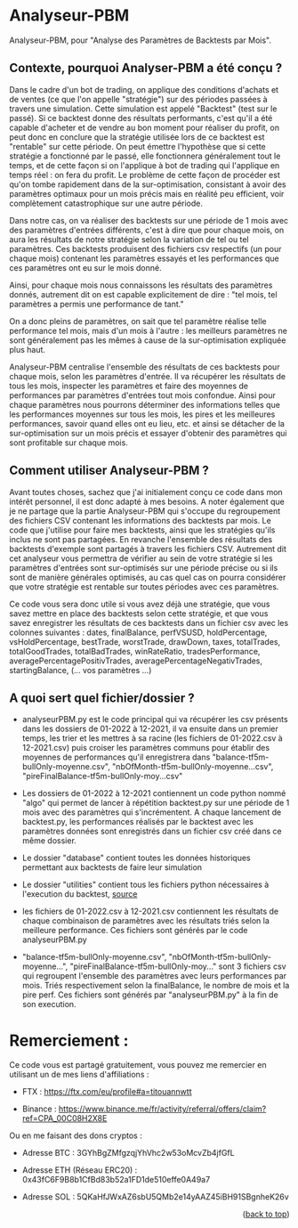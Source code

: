 # Analyseur-PBM
Analyseur-PBM, pour "Analyse des Paramètres de Backtests par Mois".

## Contexte, pourquoi Analyser-PBM a été conçu ?

Dans le cadre d'un bot de trading, on applique des conditions d'achats et de ventes (ce que l'on appelle "stratégie") sur des périodes passées à travers une simulation. Cette simulation est appelé "Backtest" (test sur le passé).
Si ce backtest donne des résultats performants, c'est qu'il a été capable d'acheter et de vendre au bon moment pour réaliser du profit, on peut donc en conclure que la stratégie utilisée lors de ce backtest est "rentable" sur cette période.
On peut émettre l'hypothèse que si cette stratégie a fonctionné par le passé, elle fonctionnera généralement tout le temps, et de cette façon si on l'applique à bot de trading qui l'applique en temps réel : on fera du profit.
Le problème de cette façon de procéder est qu'on tombe rapidement dans de la sur-optimisation, consistant à avoir des paramètres optimaux pour un mois précis mais en réalité peu efficient, voir complètement catastrophique sur une autre période.

Dans notre cas, on va réaliser des backtests sur une période de 1 mois avec des paramètres d'entrées différents, c'est à dire que pour chaque mois, on aura les résultats de notre stratégie selon la variation de tel ou tel paramètres.
Ces backtests produisent des fichiers csv respectifs (un pour chaque mois) contenant les paramètres essayés et les performances que ces paramètres ont eu sur le mois donné. 

Ainsi, pour chaque mois nous connaissons les résultats des paramètres donnés, autrement dit on est capable explicitement de dire : "tel mois, tel paramètres a permis une performance de tant."

On a donc pleins de paramètres, on sait que tel paramètre réalise telle performance tel mois, mais d'un mois à l'autre : les meilleurs paramètres ne sont généralement pas les mêmes à cause de la sur-optimisation expliquée plus haut.

Analyseur-PBM centralise l'ensemble des résultats de ces backtests pour chaque mois, selon les paramètres d'entrée. Il va récupérer les résultats de tous les mois, inspecter les paramètres et faire des moyennes de performances par paramètres d'entrées tout mois confondue.
Ainsi pour chaque paramètres nous pourrons déterminer des informations telles que les performances moyennes sur tous les mois, les pires et les meilleures performances, savoir quand elles ont eu lieu, etc. et ainsi se détacher de la sur-optimisation sur un mois précis et essayer d'obtenir des paramètres qui sont profitable sur chaque mois.

## Comment utiliser Analyseur-PBM ?

Avant toutes choses, sachez que j'ai initialement conçu ce code dans mon intérêt personnel, il est donc adapté à mes besoins.
A noter également que je ne partage que la partie Analyseur-PBM qui s'occupe du regroupement des fichiers CSV contenant les informations des backtests par mois.
Le code que j'utilise pour faire mes backtests, ainsi que les stratégies qu'ils inclus ne sont pas partagées.
En revanche l'ensemble des résultats des backtests d'exemple sont partagés à travers les fichiers CSV.
Autrement dit cet analyseur vous permettra de vérifier au sein de votre stratégie si les paramètres d'entrées sont sur-optimisés sur une période précise ou si ils sont de manière générales optimisés, au cas quel cas on pourra considérer que votre stratégie est rentable sur toutes périodes avec ces paramètres.

Ce code vous sera donc utile si vous avez déjà une stratégie, que vous savez mettre en place des backtests selon cette stratégie, et que vous savez enregistrer les résultats de ces backtests dans un fichier csv avec les colonnes suivantes : 
dates, finalBalance, perfVSUSD, holdPercentage, vsHoldPercentage, bestTrade, worstTrade, drawDown, taxes, totalTrades, totalGoodTrades, totalBadTrades, winRateRatio, tradesPerformance, averagePercentagePositivTrades, averagePercentageNegativTrades, startingBalance, (... vos paramètres ...)

## A quoi sert quel fichier/dossier ?

- analyseurPBM.py est le code principal qui va récupérer les csv présents dans les dossiers de 01-2022 à 12-2021, il va ensuite dans un premier temps, les trier et les mettres à sa racine (les fichiers de 01-2022.csv à 12-2021.csv) puis croiser les paramètres communs pour établir des moyennes de performances qu'il enregistrera dans "balance-tf5m-bullOnly-moyenne.csv", "nbOfMonth-tf5m-bullOnly-moyenne...csv", "pireFinalBalance-tf5m-bullOnly-moy...csv" 

- Les dossiers de 01-2022 à 12-2021 contiennent un code python nommé "algo" qui permet de lancer à répétition backtest.py sur une période de 1 mois avec des paramètres qui s'incrémentent. A chaque lancement de backtest.py, les performances réalisés par le backtest avec les paramètres données sont enregistrés dans un fichier csv créé dans ce même dossier.

- Le dossier "database" contient toutes les données historiques permettant aux backtests de faire leur simulation

- Le dossier "utilities" contient tous les fichiers python nécessaires à l'execution du backtest, [source](https://github.com/CryptoRobotFr/cBot-Project/tree/main/utilities)

- les fichiers de 01-2022.csv à 12-2021.csv contiennent les résultats de chaque combinaison de paramètres avec les résultats triés selon la meilleure performance. Ces fichiers sont générés par le code analyseurPBM.py

- "balance-tf5m-bullOnly-moyenne.csv", "nbOfMonth-tf5m-bullOnly-moyenne...", "pireFinalBalance-tf5m-bullOnly-moy..." sont 3 fichiers csv qui regroupent l'ensemble des paramètres avec leurs performances par mois. Triés respectivement selon la finalBalance, le nombre de mois et la pire perf. Ces fichiers sont générés par "analyseurPBM.py" à la fin de son execution.

# Remerciement :
Ce code vous est partagé gratuitement, vous pouvez me remercier en utilisant un de mes liens d'affiliations :

- FTX : https://ftx.com/eu/profile#a=titouannwtt

- Binance : https://www.binance.me/fr/activity/referral/offers/claim?ref=CPA_00C08H2X8E

Ou en me faisant des dons cryptos :

- Adresse BTC : 3GYhBgZMfgzqjYhVhc2w53oMcvZb4jfGfL

- Adresse ETH (Réseau ERC20) : 0x43fC6F9B8b1CfBd83b52a1FD1de510effe0A49a7

- Adresse SOL : 5QKaHfJWxAZ6sbU5QMb2e14yAAZ45iBH91SBgnheK26v

<p align="right">(<a href="#top">back to top</a>)</p>

[linkedin-shield]: https://img.shields.io/badge/-LinkedIn-black.svg?style=for-the-badge&logo=linkedin&colorB=555
[linkedin-url]: https://www.linkedin.com/in/titouan-wattelet-78a941162/

